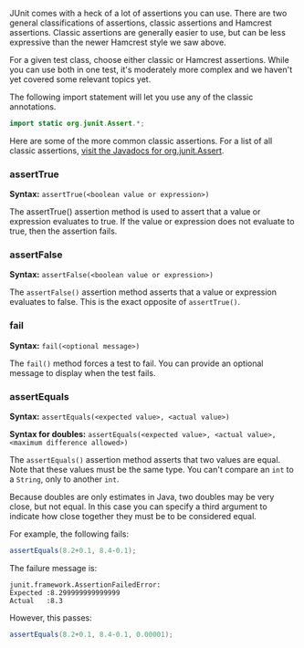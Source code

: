 JUnit comes with a heck of a lot of assertions you can use. There are two general classifications of assertions, classic assertions and Hamcrest assertions. Classic assertions are generally easier to use, but can be less expressive than the newer Hamcrest style we saw above. 

For a given test class, choose either classic or Hamcrest assertions. While you can use both in one test, it's moderately more complex and we haven't yet covered some relevant topics yet.

The following import statement will let you use any of the classic annotations.

```java
import static org.junit.Assert.*;
```

Here are some of the more common classic assertions. For a list of all classic assertions, [visit the Javadocs for org.junit.Assert](http://junit.sourceforge.net/javadoc/org/junit/Assert.html).

### assertTrue

**Syntax:** `assertTrue(<boolean value or expression>)`

The assertTrue() assertion method is used to assert that a value or expression evaluates to true. If the value or expression does not evaluate to true, then the assertion fails.

### assertFalse

**Syntax:** `assertFalse(<boolean value or expression>)`

The `assertFalse()` assertion method asserts that a value or expression evaluates to false. This is the exact opposite of `assertTrue()`. 

### fail

**Syntax:** `fail(<optional message>)`

The `fail()` method forces a test to fail. You can provide an optional message to display when the test fails.

### assertEquals

**Syntax:** `assertEquals(<expected value>, <actual value>)`

**Syntax for doubles:** `assertEquals(<expected value>, <actual value>, <maximum difference allowed>)`

The `assertEquals()` assertion method asserts that two values are equal. Note that these values must be the same type. You can't compare an `int` to a `String`, only to another `int`. 

Because doubles are only estimates in Java, two doubles may be very close, but not equal. In this case you can specify a third argument to indicate how close together they must be to be considered equal.

For example, the following fails:

```java
assertEquals(8.2+0.1, 8.4-0.1);
```

The failure message is:

    junit.framework.AssertionFailedError: 
    Expected :8.299999999999999
    Actual   :8.3

However, this passes:

```java
assertEquals(8.2+0.1, 8.4-0.1, 0.00001);
```
